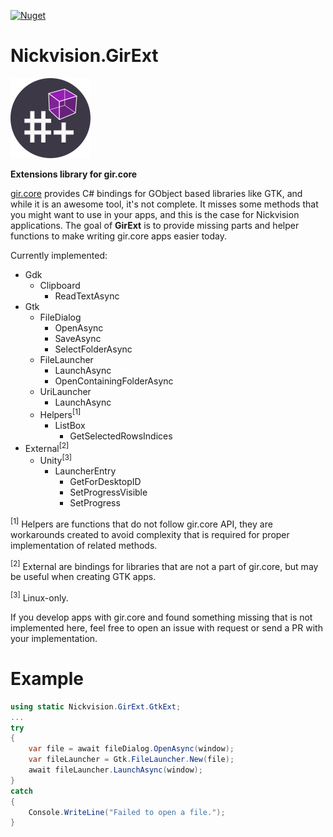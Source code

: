 [![Nuget](https://img.shields.io/nuget/v/Nickvision.GirExt)](https://www.nuget.org/packages/Nickvision.GirExt/)

# Nickvision.GirExt

<img width='128' height='128' alt='Logo' src='Nickvision.GirExt/Resources/logo-r.png'/>

 **Extensions library for gir.core**

[gir.core](https://github.com/gircore/gir.core) provides C# bindings for GObject based libraries like GTK, and while it is an awesome tool, it's not complete. It misses some methods that you might want to use in your apps, and this is the case for Nickvision applications. The goal of **GirExt** is to provide missing parts and helper functions to make writing gir.core apps easier today.

Currently implemented:

* Gdk
  * Clipboard
    * ReadTextAsync
* Gtk
  * FileDialog
    * OpenAsync
    * SaveAsync
    * SelectFolderAsync
  * FileLauncher
    * LaunchAsync
    * OpenContainingFolderAsync
  * UriLauncher
    * LaunchAsync
  * Helpers<sup>[1]</sup>
    * ListBox
      * GetSelectedRowsIndices
* External<sup>[2]</sup>
  * Unity<sup>[3]</sup>
    * LauncherEntry
      * GetForDesktopID
      * SetProgressVisible
      * SetProgress

<sup>[1]</sup> Helpers are functions that do not follow gir.core API, they are workarounds created to avoid complexity that is required for proper implementation of related methods.

<sup>[2]</sup> External are bindings for libraries that are not a part of gir.core, but may be useful when creating GTK apps.

<sup>[3]</sup> Linux-only.

If you develop apps with gir.core and found something missing that is not implemented here, feel free to open an issue with request or send a PR with your implementation.

<!--# Installation
<a href='https://www.nuget.org/packages/Nickvision.MPVSharp/'><img width='140' alt='Download on Nuget' src='https://www.nuget.org/Content/gallery/img/logo-header.svg'/></a>-->

# Example

```csharp
using static Nickvision.GirExt.GtkExt;
...
try
{
    var file = await fileDialog.OpenAsync(window);
    var fileLauncher = Gtk.FileLauncher.New(file);
    await fileLauncher.LaunchAsync(window);
}
catch
{
    Console.WriteLine("Failed to open a file.");
}
```
